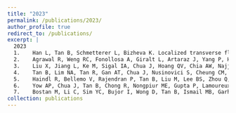 ```yaml
---
title: "2023"
permalink: /publications/2023/
author_profile: true
redirect_to: /publications/
excerpt: |
  2023
  1.	Han L, Tan B, Schmetterer L, Bizheva K. Localized transverse flow measurement with dynamic light scattering line-scan OCT. Biomed Opt Express. 2023 Jan 26;14(2):883-905. 
  2.	Agrawal R, Weng RC, Fonollosa A, Giralt L, Artaraz J, Yang P, Huang F, Tan B, Schmetterer L, Sen A, Gupta V, Xin W. Outcome Measures for Disease Monitoring in Intraocular Inflammatory and Infectious Diseases (OCTOMERIA): Understanding the Choroid in Uveitis with Optical Coherence Tomography (OCT). Ocul Immunol and Inflamm 31.2 (2023): 374-392.
  3.	Liu X, Jiang L, Ke M, Sigal IA, Chua J, Hoang QV, Chia AW, Najjar RP, Tan B, Cheong J, Bellemo V. Posterior scleral birefringence measured by triple-input polarization-sensitive imaging as a biomarker of myopia progression. Nature Biomed Eng. 2023 Jun 26:1-5.
  4.	Tan B, Lim NA, Tan R, Gan AT, Chua J, Nusinovici S, Cheung CM, Chakravarthy U, Wong TY, Schmetterer L, Tan G. Combining retinal and choroidal microvascular metrics improves discriminative power for diabetic retinopathy. Br J Ophthalmol. 2023 Jul 1;107(7):993-9.
  5.	Haindl R, Bellemo V, Rajendran P, Tan B, Liu M, Lee BS, Zhou Q, Leitgeb RA, Drexler W, Schmetterer L, Pramanik M. Visible light photoacoustic ophthalmoscopy and near-infrared-II optical coherence tomography in the mouse eye. APL Photonics. 2023 Oct 1;8(10).
  6.	Yow AP, Chua J, Tan B, Chong R, Nongpiur ME, Gupta P, Lamoureux E, Husain R, Schmetterer L, Wong D. Neurovascular segregation of the retinal nerve fiber layer in glaucoma. Ann NY Acad Sci. 2023 Oct;1528(1):95-103.
  7.	Bostan M, Li C, Sim YC, Bujor I, Wong D, Tan B, Ismail MB, Garhöfer G, Tiu C, Pirvulescu R, Schmetterer L. Combining retinal structural and vascular measurements improves discriminative power for multiple sclerosis patients. Ann NY Acad Sci. 2023 Sep 1.
collection: publications
---
```

